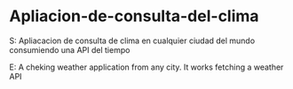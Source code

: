 # Apliacion-de-consulta-del-clima

S: Apliacacion de consulta de clima en cualquier ciudad del mundo consumiendo una API del tiempo

E: A cheking weather application from any city. It works  fetching a weather API
